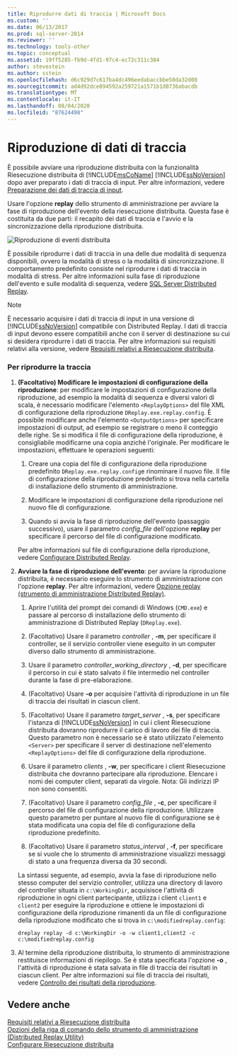 ```yaml
---
title: Riprodurre dati di traccia | Microsoft Docs
ms.custom: ''
ms.date: 06/13/2017
ms.prod: sql-server-2014
ms.reviewer: ''
ms.technology: tools-other
ms.topic: conceptual
ms.assetid: 19ff5285-fb9d-4fd1-97c4-ec72c311c384
author: stevestein
ms.author: sstein
ms.openlocfilehash: d6c929d7c617ba4dc496eedabaccbbe50da32d08
ms.sourcegitcommit: ad4d92dce894592a259721a1571b1d8736abacdb
ms.translationtype: MT
ms.contentlocale: it-IT
ms.lasthandoff: 08/04/2020
ms.locfileid: "87624498"
---
```

# <a name="replay-trace-data"></a>Riproduzione di dati di traccia
  È possibile avviare una riproduzione distribuita con la funzionalità Riesecuzione distribuita di [!INCLUDE[msCoName](../../includes/msconame-md.md)] [!INCLUDE[ssNoVersion](../../../includes/ssnoversion-md.md)] dopo aver preparato i dati di traccia di input. Per altre informazioni, vedere [Preparazione dei dati di traccia di input](prepare-the-input-trace-data.md).  
  
 Usare l'opzione **replay** dello strumento di amministrazione per avviare la fase di riproduzione dell'evento della riesecuzione distribuita. Questa fase è costituita da due parti: il recapito dei dati di traccia e l'avvio e la sincronizzazione della riproduzione distribuita.  
  
 ![Riproduzione di eventi distribuita](../../database-engine/media/eventreplay.gif "Riproduzione di eventi distribuita")  
  
 È possibile riprodurre i dati di traccia in una delle due modalità di sequenza disponibili, ovvero la modalità di stress o la modalità di sincronizzazione. Il comportamento predefinito consiste nel riprodurre i dati di traccia in modalità di stress. Per altre informazioni sulla fase di riproduzione dell'evento e sulle modalità di sequenza, vedere [SQL Server Distributed Replay](sql-server-distributed-replay.md).  
  
> [!NOTE]  
>  È necessario acquisire i dati di traccia di input in una versione di [!INCLUDE[ssNoVersion](../../../includes/ssnoversion-md.md)] compatibile con Distributed Replay. I dati di traccia di input devono essere compatibili anche con il server di destinazione su cui si desidera riprodurre i dati di traccia. Per altre informazioni sui requisiti relativi alla versione, vedere [Requisiti relativi a Riesecuzione distribuita](distributed-replay-requirements.md).  
  
### <a name="to-replay-the-trace"></a>Per riprodurre la traccia  
  
1.  **(Facoltativo) Modificare le impostazioni di configurazione della riproduzione**: per modificare le impostazioni di configurazione della riproduzione, ad esempio la modalità di sequenza e diversi valori di scala, è necessario modificare l'elemento `<ReplayOptions>` del file XML di configurazione della riproduzione `DReplay.exe.replay.config`. È possibile modificare anche l'elemento `<OutputOptions>` per specificare impostazioni di output, ad esempio se registrare o meno il conteggio delle righe. Se si modifica il file di configurazione della riproduzione, è consigliabile modificarne una copia anziché l'originale. Per modificare le impostazioni, effettuare le operazioni seguenti:  
  
    1.  Creare una copia del file di configurazione della riproduzione predefinito `DReplay.exe.replay.config`e rinominare il nuovo file. Il file di configurazione della riproduzione predefinito si trova nella cartella di installazione dello strumento di amministrazione.  
  
    2.  Modificare le impostazioni di configurazione della riproduzione nel nuovo file di configurazione.  
  
    3.  Quando si avvia la fase di riproduzione dell'evento (passaggio successivo), usare il parametro *config_file* dell'opzione **replay** per specificare il percorso del file di configurazione modificato.  
  
     Per altre informazioni sul file di configurazione della riproduzione, vedere [Configurare Distributed Replay](configure-distributed-replay.md).  
  
2.  **Avviare la fase di riproduzione dell'evento**: per avviare la riproduzione distribuita, è necessario eseguire lo strumento di amministrazione con l'opzione **replay**. Per altre informazioni, vedere [Opzione replay &#40;strumento di amministrazione Distributed Replay&#41;](replay-option-distributed-replay-administration-tool.md).  
  
    1.  Aprire l'utilità del prompt dei comandi di Windows (`CMD.exe`) e passare al percorso di installazione dello strumento di amministrazione di Distributed Replay (`DReplay.exe`).  
  
    2.  (Facoltativo) Usare il parametro *controller* , **-m**, per specificare il controller, se il servizio controller viene eseguito in un computer diverso dallo strumento di amministrazione.  
  
    3.  Usare il parametro *controller_working_directory* , **-d**, per specificare il percorso in cui è stato salvato il file intermedio nel controller durante la fase di pre-elaborazione.  
  
    4.  (Facoltativo) Usare **-o** per acquisire l'attività di riproduzione in un file di traccia dei risultati in ciascun client.  
  
    5.  (Facoltativo) Usare il parametro *target_server* , **-s**, per specificare l'istanza di [!INCLUDE[ssNoVersion](../../../includes/ssnoversion-md.md)] in cui i client Riesecuzione distribuita dovranno riprodurre il carico di lavoro dei file di traccia. Questo parametro non è necessario se è stato utilizzato l'elemento `<Server>` per specificare il server di destinazione nell'elemento `<ReplayOptions>` del file di configurazione della riproduzione.  
  
    6.  Usare il parametro *clients* , **-w**, per specificare i client Riesecuzione distribuita che dovranno partecipare alla riproduzione. Elencare i nomi dei computer client, separati da virgole. Nota: Gli indirizzi IP non sono consentiti.  
  
    7.  (Facoltativo) Usare il parametro *config_file* , **-c**, per specificare il percorso del file di configurazione della riproduzione. Utilizzare questo parametro per puntare al nuovo file di configurazione se è stata modificata una copia del file di configurazione della riproduzione predefinito.  
  
    8.  (Facoltativo) Usare il parametro *status_interval* , **-f**, per specificare se si vuole che lo strumento di amministrazione visualizzi messaggi di stato a una frequenza diversa da 30 secondi.  
  
     La sintassi seguente, ad esempio, avvia la fase di riproduzione nello stesso computer del servizio controller, utilizza una directory di lavoro del controller situata in `c:\WorkingDir`, acquisisce l'attività di riproduzione in ogni client partecipante, utilizza i client `client1` e `client2` per eseguire la riproduzione e ottiene le impostazioni di configurazione della riproduzione rimanenti da un file di configurazione della riproduzione modificato che si trova in `c:\modifiedreplay.config`:  
  
     `dreplay replay -d c:\WorkingDir -o -w client1,client2 -c c:\modifiedreplay.config`  
  
3.  Al termine della riproduzione distribuita, lo strumento di amministrazione restituisce informazioni di riepilogo. Se è stata specificata l'opzione **-o** , l'attività di riproduzione è stata salvata in file di traccia dei risultati in ciascun client. Per altre informazioni sui file di traccia dei risultati, vedere [Controllo dei risultati della riproduzione](review-the-replay-results.md).  
  
## <a name="see-also"></a>Vedere anche  
 [Requisiti relativi a Riesecuzione distribuita](distributed-replay-requirements.md)   
 [Opzioni della riga di comando dello strumento di amministrazione &#40;Distributed Replay Utility&#41;](administration-tool-command-line-options-distributed-replay-utility.md)   
 [Configurare Riesecuzione distribuita](configure-distributed-replay.md)  
  
  
